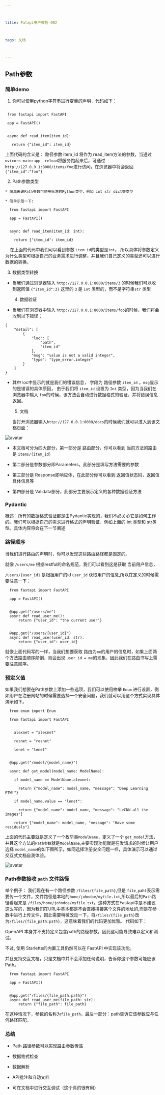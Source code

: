 ```yaml
---



titie: Fatapi用户教程-002



tags: 文档



---
```




## Path参数

### 简单demo


 1.  你可以使用python字符串进行变量的声明，代码如下：

```

 from fastapi import FastAPI

 app = FastAPI()


 async def read_item(item_id):

   return {"item_id": item_id}

 ```

 上面代码的含义是： 路径参数 item_id 将作为 read_item方法的参数，当通过`uvicorn main:app -reload`将服务跑起来后，可通过`http://127.0.0.1:8000/items/foo`进行访问，在浏览器中将会返回 `{"item_id":"foo"}`


  2.  Path参数类型


    * 简单来说Path参数可使用标准的Python类型，例如 int str dict等类型

    * 简单示范一下: 

```  
  from fastapi import FastAPI

  app = FastAPI()


  async def read_item(item_id: int):

​    return {"item_id": item_id}
```

    在上面的代码中我们可以看到参数 `item_id`的类型是`int`， 所以具体将参数定义为什么类型可根据自己的业务需求进行调整，并且我们自己定义的类型还可以进行数据的转换。


  3. 数据类型转换


* 当我们通过浏览器输入 `http://127.0.0.1:8000/items/3` 的时候我们可以收到返回值 `{"item_id":3}` 这里的 `3` 是 `int` 类型的，而不是字符串`str` 类型


  4.  数据验证

* 当我们在浏览器中输入 `http://127.0.0.1:8000/items/foo`的时候，我们将会收到以下错误：

```
{
    "detail": [
        {
            "loc": [
                "path",
                "item_id"
            ],
            "msg": "value is not a valid integer",
            "type": "type_error.integer"
        }
    ]
}
```

* 其中 loc中显示的就是我们的错误信息， 字段为 路径参数 `item_id` ，`msg`显示的是错误的具体原因， 由于我们将 `item_id` 设置为 `Int` 类型，因为当我们在浏览器中输入 `foo`的时候，该方法会自动进行数据格式的验证，并将错误信息返回。



  5. 文档

  当打开浏览器输入`http://127.0.0.1:8000/docs`的时候我们就可以进入到该文档页面：

<!--  <img src="https://fastapi.tiangolo.com/img/tutorial/path-params/image01.png" width="100%"> -->
![avatar](https://fastapi.tiangolo.com/img/tutorial/path-params/image01.png)


  * 本文档可分为四大部分，第一部分是 路由部分，你可以看到 当前方法的路由是 `items/{item_id}`

  * 第二部分是参数部分即Parameters，此部分是填写方法需要的参数

  * 第三部分是 Response即响应体，在此部分你可以看到 返回值状态码，返回值具体信息等

  * 第四部分是 Validata部分，此部分主要展示定义的各种数据验证方法


### Pydantic

 概述：所有的数据格式验证都是由Pydantic实现的，我们不必关心它是如何工作的。我们可以根据自己的需求进行格式的声明验证，例如上面的 int 类型和 str类型。具体内容将会在下一节阐述



### 路径顺序


 当我们进行路由的声明时，你可以发现这些路由路径都是固定的。

  就像 `/users/me` 根据restful的命名规范，我们可以看到这是获取 当前用户信息，

  `/users/{user_id}` 是根据用户的id `user_id` 获取用户的信息,所以在定义的时候需要注意一下：

```
  from fastapi import FastAPI

  app = FastAPI()


  @app.get("/users/me")
  async def read_user_me():
      return {"user_id": "the current user"}


  @app.get("/users/{user_id}")
  async def read_user(user_id: str):
      return {"user_id": user_id}
```

  就像上面代码写的一样，当我们想要获取 路由为`me`的用户的信息时，如果上面两个方法路由顺序颠倒，则会出现 `user_id = me`的现象，因此我们在路由书写上需要注意顺序。



### 预定义值

 如果我们想要在Path参数上添加一些选项，我们可以使用枚举 `Enum` 进行设置，例如用户在注册网站的时候需要选择一个安全问题，我们就可以用这个方式实现具体演示如下。


``` 
  from enum import Enum

  from fastapi import FastAPI


​    alexnet = "alexnet"

​    resnet = "resnet"

​    lenet = "lenet"


  @app.get("/model/{model_name}")

  async def get_model(model_name: ModelName):

​    if model_name == ModelName.alexnet:

​      return {"model_name": model_name, "message": "Deep Learning FTW!"}

​    if model_name.value == "lenet":

​      return {"model_name": model_name, "message": "LeCNN all the images"}

​    return {"model_name": model_name, "message": "Have some residuals"}
```

上面的代码主要就是定义了一个枚举类`ModelName`，定义了一个 `get_model`方法，并且这个方法的`Path参数`就是`ModelName`,主要实现功能就是在发请求的时候让用户选择 `model_name`的如下图所示，如同选择注册安全问题一样，具体演示可以通过交互式文档自我体验。

  <!-- <img src="https://fastapi.tiangolo.com/img/tutorial/path-params/image03.png" width="100%"> -->
![avatar](https://fastapi.tiangolo.com/img/tutorial/path-params/image03.png)

### Path参数接收 `path` 文件路径

  举个例子： 我们现在有一个路径参数 `/files/{file_path}`,但是 `file_paht`表示需要传一个文件，文件路径是本地的`home/johndoe/myfile.txt`,所以最后的`Path`路径看起来是 `/files/home/johndoe/myfile.txt`。这种方式在Fastapi中是不建议这么写的，因为我们在URL中基本都是不会直接拼接某个文件的地址的,而是在参数中进行上传文件，因此需要稍微改动一下，将`/files/{file_path}`改为`/files/{file_path:path}`，这意味着我们的代码更加优雅。 代码如下：


  <p>OpenAPI 本身并不支持定义包含path的路径参数，因此这可能导致难以定义和测试。

  不过, 使用 Starlette的内置工具仍然可以在 FastAPI 中实现该功能。

  并且支持交互文档，只是文档中并不会添加任何说明，告诉你这个参数可能应该Path。</p>


``` 
  from fastapi import FastAPI

  app = FastAPI()


  @app.get("/files/{file_path:path}")
  async def read_user_me(file_path: str):
      return {"file_path": file_path}
```
  在这种情况下，参数的名称为`file_path`，最后一部分：path告诉它该参数应与任何路径匹配。

### 总结

* Path 路径参数可以实现路由参数传递

* 数据格式检查

* 数据解析

* API批注和自动文档

* 可在文档中进行交互调试（这个真的很有用）